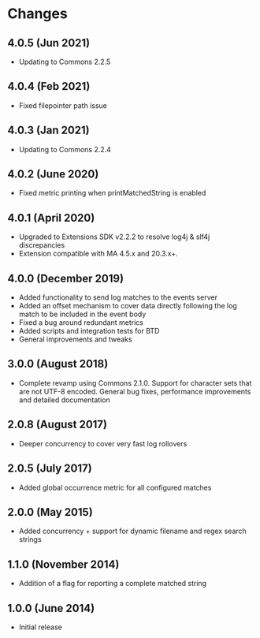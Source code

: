 Changes
=======
## 4.0.5 (Jun 2021)
* Updating to Commons 2.2.5

## 4.0.4 (Feb 2021)
* Fixed filepointer path  issue

## 4.0.3 (Jan 2021)
* Updating to Commons 2.2.4

## 4.0.2 (June 2020)
* Fixed metric printing when printMatchedString is enabled

## 4.0.1 (April 2020)
* Upgraded to Extensions SDK v2.2.2 to resolve log4j & slf4j discrepancies
* Extension compatible with MA 4.5.x and 20.3.x+. 

## 4.0.0 (December 2019)
* Added functionality to send log matches to the events server
* Added an offset mechanism to cover data directly following the log match to be included in the event body
* Fixed a bug around redundant metrics 
* Added scripts and integration tests for BTD
* General improvements and tweaks

## 3.0.0 (August 2018)
* Complete revamp using Commons 2.1.0. Support for character sets that are not UTF-8 encoded. General bug fixes, performance improvements and detailed documentation

## 2.0.8 (August 2017)
* Deeper concurrency to cover very fast log rollovers

## 2.0.5 (July 2017)
* Added global occurrence metric for all configured matches 

## 2.0.0 (May 2015) 
* Added concurrency + support for dynamic filename and regex search strings

## 1.1.0 (November 2014) 
* Addition of a flag for reporting a complete matched string

## 1.0.0 (June 2014)
* Initial release
